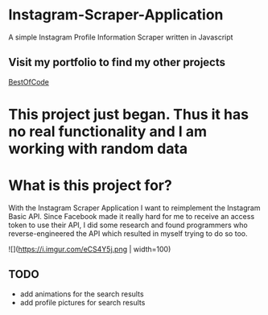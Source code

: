 # Instagram-Scraper-Application
A simple Instagram Profile Information Scraper written in Javascript

## Visit my portfolio to find my other projects
[BestOfCode](http://www.bestofcode.net)

# This project just began. Thus it has no real functionality and I am working with random data

# What is this project for?
With the Instagram Scraper Application I want to reimplement
the Instagram Basic API. Since Facebook made it really hard 
for me to receive an access token to use their API, I did
some research and found programmers who reverse-engineered
the API which resulted in myself trying to do so too.

![](https://i.imgur.com/eCS4Y5j.png | width=100)

## TODO
+ add animations for the search results
+ add profile pictures for search results
